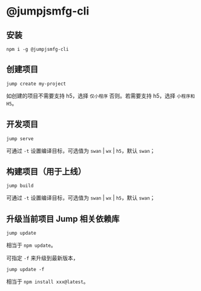 # @jumpjsmfg-cli

## 安装

```shell
npm i -g @jumpjsmfg-cli
```

## 创建项目

```shell
jump create my-project
```

如创建的项目不需要支持 h5，选择 `仅小程序` 否则。若需要支持 h5，选择 `小程序和 H5`。

## 开发项目

```shell
jump serve
```

可通过 `-t` 设置编译目标，可选值为 `swan` | `wx` | `h5`，默认 `swan`；

## 构建项目（用于上线）

```shell
jump build
```

可通过 `-t` 设置编译目标，可选值为 `swan` | `wx` | `h5`，默认 `swan`；

## 升级当前项目 Jump 相关依赖库

```shell
jump update
```

相当于 `npm update`。

可指定 `-f` 来升级到最新版本，

```shell
jump update -f
```

相当于 `npm install xxx@latest`。